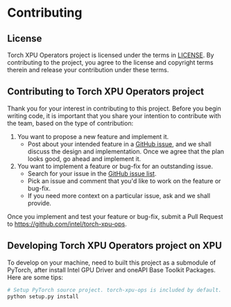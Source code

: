 # Contributing

## License

Torch XPU Operators project is licensed under the terms in [LICENSE](./LICENSE). By contributing to the project, you agree to the license and copyright terms therein and release your contribution under these terms.

## Contributing to Torch XPU Operators project

Thank you for your interest in contributing to this project. Before you begin writing code, it is important that you share your intention to contribute with the team, based on the type of contribution:

1. You want to propose a new feature and implement it.
    - Post about your intended feature in a [GitHub issue](https://github.com/intel/torch-xpu-ops/issues), and we shall discuss the design and implementation. Once we agree that the plan looks good, go ahead and implement it.
2. You want to implement a feature or bug-fix for an outstanding issue.
    - Search for your issue in the [GitHub issue list](https://github.com/intel/torch-xpu-ops/issues).
    - Pick an issue and comment that you'd like to work on the feature or bug-fix.
    - If you need more context on a particular issue, ask and we shall provide.

Once you implement and test your feature or bug-fix, submit a Pull Request to https://github.com/intel/torch-xpu-ops.


## Developing Torch XPU Operators project on XPU


To develop on your machine, need to built this project as a submodule of PyTorch, after install Intel GPU Driver and oneAPI Base Toolkit Packages.
Here are some tips:

```bash
# Setup PyTorch source project. torch-xpu-ops is included by default.
python setup.py install
```

